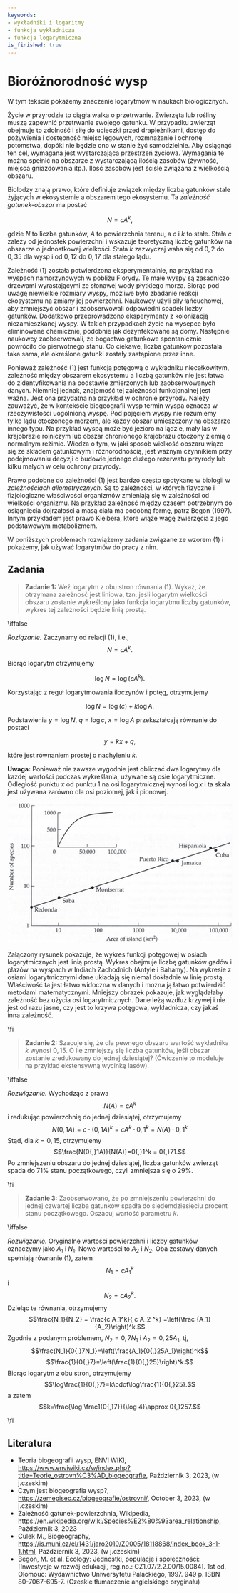 ```yaml
---
keywords:
- wykładniki i logaritmy
- funkcja wykładnicza
- funkcja logarytmiczna
is_finished: true
---
```




# Bioróżnorodność wysp

W tym tekście pokażemy znaczenie logarytmów w naukach biologicznych.

Życie w przyrodzie to ciągła walka o przetrwanie. Zwierzęta lub rośliny muszą zapewnić przetrwanie swojego gatunku. W przypadku zwierząt obejmuje to zdolność i siłę do ucieczki przed drapieżnikami, dostęp do pożywienia i dostępność miejsc lęgowych, rozmnażanie i ochronę potomstwa, dopóki nie będzie ono w stanie żyć samodzielnie. Aby osiągnąć ten cel, wymagana jest wystarczająca przestrzeń życiowa. Wymagania te można spełnić na obszarze z wystarczającą ilością zasobów (żywność, miejsca gniazdowania itp.). Ilość zasobów jest ściśle związana z wielkością obszaru.

Biolodzy znają prawo, które definiuje związek między liczbą gatunków stale żyjących w ekosystemie a obszarem tego ekosystemu. Ta *zależność gatunek-obszar* ma postać

$$N=c A^k,\tag{1}$$

gdzie $N$ to liczba gatunków, $A$ to powierzchnia terenu, a $c$ i $k$ to stałe. Stała $c$ zależy od jednostek powierzchni i wskazuje teoretyczną liczbę gatunków na obszarze o jednostkowej wielkości. Stała $k$ zazwyczaj waha się od $0{,}2$ do $0{,}35$ dla wysp i od $0{,}12$ do $0{,}17$ dla stałego lądu.

Zależność (1) została potwierdzona eksperymentalnie, na przykład na wyspach namorzynowych w pobliżu Florydy. Te małe wyspy są zasadniczo drzewami wyrastającymi ze słonawej wody płytkiego morza. Biorąc pod uwagę niewielkie rozmiary wyspy, możliwe było zbadanie reakcji ekosystemu na zmiany jej powierzchni. Naukowcy użyli piły łańcuchowej, aby zmniejszyć obszar i zaobserwowali odpowiedni spadek liczby gatunków. Dodatkowo przeprowadzono eksperymenty z kolonizacją niezamieszkanej wyspy. W takich przypadkach życie na wysepce było eliminowane chemicznie, podobnie jak dezynfekowane są domy. Następnie naukowcy zaobserwowali, że bogactwo gatunkowe spontanicznie powróciło do pierwotnego stanu. Co ciekawe, liczba gatunków pozostała taka sama, ale określone gatunki zostały zastąpione przez inne.

Ponieważ zależność (1) jest funkcją potęgową o wykładniku niecałkowitym, zależność między obszarem ekosystemu a liczbą gatunków nie jest łatwa do zidentyfikowania na podstawie zmierzonych lub zaobserwowanych danych. Niemniej jednak, znajomość tej zależności funkcjonalnej jest ważna. Jest ona przydatna na przykład w ochronie przyrody. Należy zauważyć, że w kontekście biogeografii wysp termin wyspa oznacza w rzeczywistości uogólnioną wyspę. Pod pojęciem wyspy nie rozumiemy tylko lądu otoczonego morzem, ale każdy obszar umieszczony na obszarze innego typu. Na przykład wyspą może być jezioro na lądzie, mały las w krajobrazie rolniczym lub obszar chronionego krajobrazu otoczony ziemią o normalnym reżimie. Wiedza o tym, w jaki sposób wielkość obszaru wiąże się ze składem gatunkowym i różnorodnością, jest ważnym czynnikiem przy podejmowaniu decyzji o budowie jednego dużego rezerwatu przyrody lub kilku małych w celu ochrony przyrody.

Prawo podobne do zależności (1) jest bardzo często spotykane w biologii w *zależnościach allometrycznych*. Są to zależności, w których fizyczne i fizjologiczne właściwości organizmów zmieniają się w zależności od wielkości organizmu. Na przykład zależność między czasem potrzebnym do osiągnięcia dojrzałości a masą ciała ma podobną formę, patrz Begon (1997). Innym przykładem jest prawo Kleibera, które wiąże wagę zwierzęcia z jego podstawowym metabolizmem.

W poniższych problemach rozwiążemy zadania związane ze wzorem (1) i pokażemy, jak używać logarytmów do pracy z nim.

## Zadania

> **Zadanie 1:** Weź logarytm z obu stron równania (1). Wykaż, że otrzymana zależność jest liniowa, tzn. jeśli logarytm wielkości obszaru zostanie wykreślony jako funkcja logarytmu liczby gatunków, wykres tej zależności będzie linią prostą.

\iffalse

*Roziązanie.* Zaczynamy od relacji (1), i.e., $$N=c A^k.$$

Biorąc logarytm otrzymujemy

$$\log N= \log (c A^k).$$

Korzystając z reguł logarytmowania iloczynów i potęg, otrzymujemy

$$\log N= \log (c) + k\log A.$$

Podstawienia $y=\log N$, $q = \log c$, $x=\log A$ przekształcają równanie do postaci

$$y=kx+q,$$

które jest równaniem prostej o nachyleniu $k$.

**Uwaga:** Ponieważ nie zawsze wygodnie jest obliczać dwa logarytmy dla każdej wartości podczas wykreślania, używane są osie logarytmiczne. Odległość punktu $x$ od punktu 1 na osi logarytmicznej wynosi $\log x$ i ta skala jest używana zarówno dla osi poziomej, jak i pionowej.

![Zależność liczby gatunków gadów i płazów od wielkości wyspy.](species_area.jpg)

Załączony rysunek pokazuje, że wykres funkcji potęgowej w osiach logarytmicznych jest linią prostą. Wykres obejmuje liczbę gatunków gadów i płazów na wyspach w Indiach Zachodnich (Antyle i Bahamy). Na wykresie z osiami logarytmicznymi dane układają się niemal dokładnie w linię prostą. Właściwość ta jest łatwo widoczna w danych i można ją łatwo potwierdzić metodami matematycznymi. Mniejszy obrazek pokazuje, jak wyglądałaby zależność bez użycia osi logarytmicznych. Dane leżą wzdłuż krzywej i nie jest od razu jasne, czy jest to krzywa potęgowa, wykładnicza, czy jakaś inna zależność.

\fi

> **Zadanie 2:** Szacuje się, że dla pewnego obszaru wartość wykładnika $k$ wynosi $0,15$. O ile zmniejszy się liczba gatunków, jeśli obszar zostanie zredukowany do jednej dziesiątej? (Ćwiczenie to modeluje na przykład ekstensywną wycinkę lasów).

\iffalse

*Rozwiązanie.* Wychodząc z prawa $$N(A)=c A^k$$ i redukując powierzchnię do jednej dziesiątej, otrzymujemy
$$N(0{,}1A) = c\cdot(0{,}1 A)^k = c A^k \cdot 0{,}1^k = N(A)\cdot 0{,}1^k$$
Stąd, dla $k=0{,}15$, otrzymujemy
$$\frac{N(0{,}1A)}{N(A)}=0{,}1^k = 0{,}71.$$
Po zmniejszeniu obszaru do jednej dziesiątej, liczba gatunków zwierząt spada do 71% stanu początkowego, czyli zmniejsza się o 29%.

\fi

> **Zadanie 3:** Zaobserwowano, że po zmniejszeniu powierzchni do jednej czwartej liczba gatunków spadła do siedemdziesięciu procent stanu początkowego. Oszacuj wartość parametru $k$.

\iffalse

*Rozwiązanie.* Oryginalne wartości powierzchni i liczby gatunków oznaczymy jako $A_1$ i $N_1$. Nowe wartości to $A_2$ i $N_2$. Oba zestawy danych spełniają równanie (1), zatem
$$N_1 = c A_1^k$$
i
$$N_2 = c A_2^k.$$
Dzieląc te równania, otrzymujemy
$$\frac{N_1}{N_2} = \frac{c A_1^k}{ c A_2 ^k} =\left(\frac {A_1}{A_2}\right)^k.$$
Zgodnie z podanym problemem, $N_2=0{,}7N_1$ i $A_2=0{,}25A_1$, tj,
$$\frac{N_1}{0{,}7N_1}=\left(\frac{A_1}{0{,}25A_1}\right)^k$$
$$\frac{1}{0{,}7}=\left(\frac{1}{0{,}25}\right)^k.$$
Biorąc logarytm z obu stron, otrzymujemy
$$\log\frac{1}{0{,}7}=k\cdot\log\frac{1}{0{,}25}.$$
a zatem
$$k=\frac{\log \frac1{0{,}7}}{\log 4}\approx 0{,}257.$$

\fi

## Literatura

* Teoria biogeografii wysp, ENVI WIKI, <https://www.enviwiki.cz/w/index.php?title=Teorie_ostrovn%C3%AD_biogeografie>, Październik 3, 2023, (w j.czeskim)
* Czym jest biogeografia wysp?, <https://zemepisec.cz/biogeografie/ostrovni/>, October 3, 2023, (w j.czeskim)
* Zależność gatunek-powierzchnia, Wikipedia, <https://en.wikipedia.org/wiki/Species%E2%80%93area_relationship>, Październik 3, 2023
* Culek M., Biogeography, <https://is.muni.cz/el/1431/jaro2010/Z0005/18118868/index_book_3-1-1.html>, Październik 3, 2023, (w j.czeskim)  
* Begon, M. et al. Ecology: Jednostki, populacje i społeczności: [Inwestycje w rozwój edukacji, reg.no.: CZ1.07/2.2.00/15.0084]. 1st ed. Olomouc: Wydawnictwo Uniwersytetu Palackiego, 1997. 949 p. ISBN 80-7067-695-7. (Czeskie tłumaczenie angielskiego oryginału)

